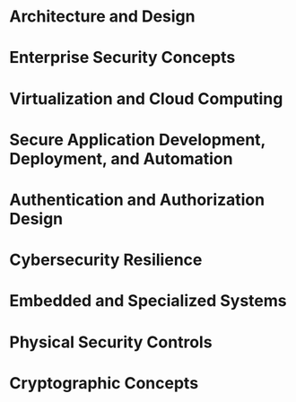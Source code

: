 # **Architecture and Design**

# Enterprise Security Concepts

# Virtualization and Cloud Computing

# Secure Application Development, Deployment, and Automation

# Authentication and Authorization Design

# Cybersecurity Resilience

# Embedded and Specialized Systems

# Physical Security Controls

# Cryptographic Concepts